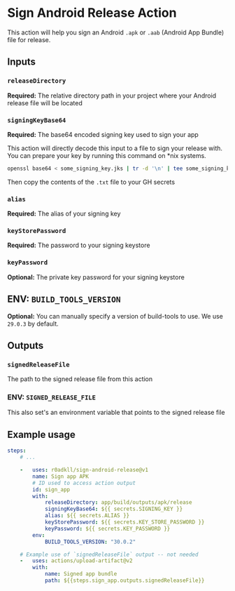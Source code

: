 # Sign Android Release Action

This action will help you sign an Android `.apk` or `.aab` (Android App Bundle) file for release.

## Inputs

### `releaseDirectory`

**Required:** The relative directory path in your project where your Android release file will be
located

### `signingKeyBase64`

**Required:** The base64 encoded signing key used to sign your app

This action will directly decode this input to a file to sign your release with. You can prepare
your key by running this command on *nix systems.

```bash
openssl base64 < some_signing_key.jks | tr -d '\n' | tee some_signing_key.jks.base64.txt
```

Then copy the contents of the `.txt` file to your GH secrets

### `alias`

**Required:** The alias of your signing key

### `keyStorePassword`

**Required:** The password to your signing keystore

### `keyPassword`

**Optional:** The private key password for your signing keystore

## ENV: `BUILD_TOOLS_VERSION`

**Optional:** You can manually specify a version of build-tools to use. We use `29.0.3` by default.

## Outputs

### `signedReleaseFile`

The path to the signed release file from this action

### ENV: `SIGNED_RELEASE_FILE`

This also set's an environment variable that points to the signed release file

## Example usage

```yaml
steps:
    # ...

    -   uses: r0adkll/sign-android-release@v1
        name: Sign app APK
        # ID used to access action output
        id: sign_app
        with:
            releaseDirectory: app/build/outputs/apk/release
            signingKeyBase64: ${{ secrets.SIGNING_KEY }}
            alias: ${{ secrets.ALIAS }}
            keyStorePassword: ${{ secrets.KEY_STORE_PASSWORD }}
            keyPassword: ${{ secrets.KEY_PASSWORD }}
        env:
            BUILD_TOOLS_VERSION: "30.0.2"

    # Example use of `signedReleaseFile` output -- not needed
    -   uses: actions/upload-artifact@v2
        with:
            name: Signed app bundle
            path: ${{steps.sign_app.outputs.signedReleaseFile}}
```
